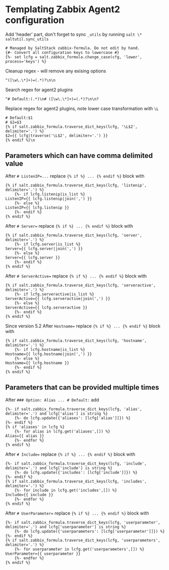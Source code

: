 # Templating Zabbix Agent2 configuration

Add 'header' part, don't forget to sync `_utils` by running `salt \* saltutil.sync_utils`

```
# Managed by SaltStack zabbix-formula. Do not edit by hand.
{#- Convert all configuration keys to lowercase #}
{%- set lcfg = salt.zabbix_formula.change_case(cfg, 'lower', process='keys') %}
```

Cleanup regex - will remove any exising options

```
^([\w\.\*]+)=(.*)?\n\n
```

Search regex for agent2 plugins

```
^# Default:(.*)\n# ([\w\.\*]+)=(.*)?\n\n?
```

Replace regex for agent2 plugins, note lower case transformation with `\L`

```
# Default:$1
# $2=$3
{% if salt.zabbix_formula.traverse_dict_keys(lcfg, '\L$2', delimiter='.') %}
$2={{ lcfg|traverse('\L$2', delimiter='.') }}
{% endif %}\n
```

## Parameters which can have comma delimited value

After `# ListenIP=...` replace `{% if %} ... {% endif %}` block with

```
{% if salt.zabbix_formula.traverse_dict_keys(lcfg, 'listenip', delimiter='.') %}
    {%- if lcfg.listenip|is_list %}
ListenIP={{ lcfg.listenip|join(',') }}
    {%- else %}
ListenIP={{ lcfg.listenip }}
    {%- endif %}
{% endif %}
```

After `# Server=` replace `{% if %} ... {% endif %}` block with

```
{% if salt.zabbix_formula.traverse_dict_keys(lcfg, 'server', delimiter='.') %}
    {%- if lcfg.server|is_list %}
Server={{ lcfg.server|join(',') }}
    {%- else %}
Server={{ lcfg.server }}
    {%- endif %}
{% endif %}
```

After `# ServerActive=` replace `{% if %} ... {% endif %}` block with

```
{% if salt.zabbix_formula.traverse_dict_keys(lcfg, 'serveractive', delimiter='.') %}
    {%- if lcfg.serveractive|is_list %}
ServerActive={{ lcfg.serveractive|join(',') }}
    {%- else %}
ServerActive={{ lcfg.serveractive }}
    {%- endif %}
{% endif %}
```

Since version 5.2
After `Hostname=` replace `{% if %} ... {% endif %}` block with

```
{% if salt.zabbix_formula.traverse_dict_keys(lcfg, 'hostname', delimiter='.') %}
    {%- if lcfg.hostname|is_list %}
Hostname={{ lcfg.hostname|join(',') }}
    {%- else %}
Hostname={{ lcfg.hostname }}
    {%- endif %}
{% endif %}
```

## Parameters that can be provided multiple times

After `### Option: Alias ... # Default:` add

```
{%- if salt.zabbix_formula.traverse_dict_keys(lcfg, 'alias', delimiter='.') and lcfg['alias'] is string %}
    {%- do lcfg.update({'aliases': [lcfg['alias']]}) %}
{%- endif %}
{% if 'aliases' in lcfg %}
    {%- for alias in lcfg.get('aliases',[]) %}
Alias={{ alias }}
    {%- endfor %}
{% endif %}
```

After `# Include=` replace `{% if %} ... {% endif %}` block with

```
{%- if salt.zabbix_formula.traverse_dict_keys(lcfg, 'include', delimiter='.') and lcfg['include'] is string %}
    {%- do lcfg.update({'includes': [lcfg['include']]}) %}
{%- endif %}
{% if salt.zabbix_formula.traverse_dict_keys(lcfg, 'includes', delimiter='.') %}
    {%- for include in lcfg.get('includes',[]) %}
Include={{ include }}
    {%- endfor %}
{% endif %}
```

After `# UserParameter=` replace `{% if %} ... {% endif %}` block with

```
{%- if salt.zabbix_formula.traverse_dict_keys(lcfg, 'userparameter', delimiter='.') and lcfg['userparameter'] is string %}
    {%- do lcfg.update({'userparameters': [lcfg['userparameter']]}) %}
{%- endif %}
{% if salt.zabbix_formula.traverse_dict_keys(lcfg, 'userparameters', delimiter='.') %}
    {%- for userparameter in lcfg.get('userparameters',[]) %}
UserParameter={{ userparameter }}
    {%- endfor %}
{% endif %}
```
